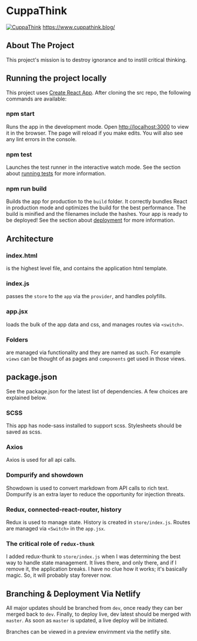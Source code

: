# CuppaThink

[![CuppaThink](https://cuppathink.blog/logo-160x61.jpg)](https://cuppathink.blog/)
https://www.cuppathink.blog/

## **About The Project**
This project's mission is to destroy ignorance and to instill critical thinking.

## **Running the project locally**
This project uses [Create React App](https://github.com/facebook/create-react-app).
After cloning the src repo, the following commands are available:

### npm start
Runs the app in the development mode.
Open [http://localhost:3000](http://localhost:3000) to view it in the browser.
The page will reload if you make edits.
You will also see any lint errors in the console.

### npm test
Launches the test runner in the interactive watch mode.
See the section about [running tests](https://facebook.github.io/create-react-app/docs/running-tests) for more information.

### npm run build
Builds the app for production to the `build` folder.
It correctly bundles React in production mode and optimizes the build for the best performance.
The build is minified and the filenames include the hashes.
Your app is ready to be deployed!
See the section about [deployment](https://facebook.github.io/create-react-app/docs/deployment) for more information.

## **Architecture**
### index.html 
is the highest level file, and contains the application html template.
### index.js 
passes the `store` to the `app` via the `provider`, and handles polyfills.
### app.jsx 
loads the bulk of the app data and css, and manages routes via `<switch>`.
### Folders 
are managed via functionality and they are named as such.  For example `views` can be thought of as pages and `components` get used in those views. 

## **package.json**
See the package.json for the latest list of dependencies.  A few choices are explained below.

### SCSS
This app has node-sass installed to support scss.  Stylesheets should be saved as scss.

### Axios
Axios is used for all api calls.

### Dompurify and showdown
Showdown is used to convert markdown from API calls to rich text.  Dompurify is an extra layer to reduce the opportunity for injection threats.

### Redux, connected-react-router, history
Redux is used to manage state.  History is created in `store/index.js`.  Routes are managed via `<Switch>` in the `app.jsx`.

### The critical role of `redux-thunk` 
I added redux-thunk to `store/index.js` when I was determining the best way to handle state management.  It lives there, and only there, and if I remove it, the application breaks.  I have no clue how it works; it's basically magic. So, it will probably stay forever now.

## Branching & Deployment Via Netlify
All major updates should be branched from `dev`, once ready they can ber merged back to `dev`.  Finally, to deploy live, dev latest should be merged with `master`.  As soon as `master` is updated, a live deploy will be initiated.

Branches can be viewed in a preview envirnment via the netlify site.